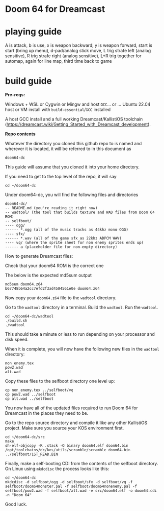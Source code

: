 # Doom 64 for Dreamcast 

# playing guide
A is attack, b is use, x is weapon backward, y is weapon forward, start is start (bring up menu), d-pad/analog stick move, L trig strafe left (analog sensitive), R trig strafe right (analog sensitive), L+R trig together for automap, again for line map, third time back to game

# build guide

**Pre-reqs:**

Windows + WSL or Cygwin or Mingw and host `GCC`... or ... Ubuntu 22.04 host or VM install with `build-essential`/`GCC` installed

A host GCC install and a full working Dreamcast/KallistiOS toolchain (https://dreamcast.wiki/Getting_Started_with_Dreamcast_development).

**Repo contents**

Whatever the directory you cloned this github repo to is named and wherever it is located, it will be referred to in this document as

`doom64-dc`

This guide will assume that you cloned it into your home directory. 

If you need to get to the top level of the repo, it will say

    cd ~/doom64-dc

Under doom64-dc, you will find the following files and directories

    doom64-dc/
    -- README.md (you're reading it right now)
    -- wadtool/ (the tool that builds texture and WAD files from Doom 64 ROM)
    -- selfboot/
    ---- ogg/
    ------ *.ogg (all of the music tracks as 44khz mono OGG)
    ---- sfx/
    ------ *.wav (all of the game sfx as 22khz ADPCM WAV)
    ---- vq/ (where the sprite sheet for non enemy sprites ends up)
    ------ a (placeholder file for non-empty directory)


How to generate Dreamcast files:

Check that your doom64 ROM is the correct one

The below is the expected md5sum output

    md5sum doom64.z64
    b67748b64a2cc7efd2f3ad4504561e0e doom64.z64

Now copy your `doom64.z64` file to the `wadtool` directory.

Go to the `wadtool` directory in a terminal. Build the `wadtool`. Run the `wadtool`.

    cd ~/doom64-dc/wadtool
    ./build.sh
    ./wadtool

This should take a minute or less to run depending on your processor and disk speed.

When it is complete, you will now have the following new files in the `wadtool` directory:

    non_enemy.tex
    pow2.wad
    alt.wad

Copy these files to the selfboot directory one level up:

    cp non_enemy.tex ../selfboot/vq
    cp pow2.wad ../selfboot
    cp alt.wad ../selfboot

You now have all of the updated files required to run Doom 64 for Dreamcast in the places they need to be.

Go to the repo source directory and compile it like any other KallistiOS project. Make sure you source your KOS environment first.

    cd ~/doom64-dc/src
    make
    sh-elf-objcopy -R .stack -O binary doom64.elf doom64.bin
    /opt/toolchains/dc/kos/utils/scramble/scramble doom64.bin ../selfboot/1ST_READ.BIN

Finally, make a self-booting CDI from the contents of the selfboot directory. On Linux using `mkdcdisc` the process looks like this:

    cd ~/doom64-dc
    mkdcdisc -d selfboot/ogg -d selfboot/sfx -d selfboot/vq -f selfboot/doom64monster.pal -f selfboot/doom64nonenemy.pal -f selfboot/pow2.wad -f selfboot/alt.wad -e src/doom64.elf -o doom64.cdi -n "Doom 64"

Good luck.
